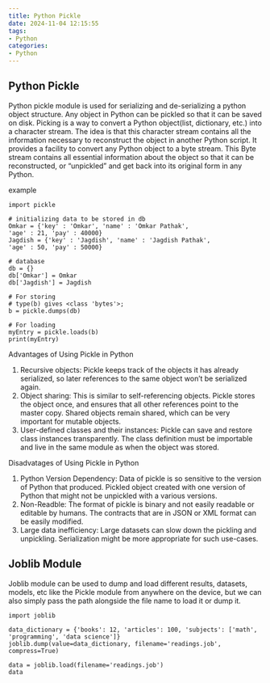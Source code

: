 ```yaml
---
title: Python Pickle
date: 2024-11-04 12:15:55
tags:
- Python
categories:
- Python
---
```


## Python Pickle
Python pickle module is used for serializing and de-serializing a python object structure. Any object in Python can be pickled so that it can be saved on disk.
Picking is a way to convert a Python object(list, dictionary, etc.) into a character stream. The idea is that this character stream contains all the information necessary to reconstruct the object in another Python script. It provides a facility to convert any Python object to a byte stream. This Byte stream contains all essential information about the object so that it can be reconstructed, or “unpickled” and get back into its original form in any Python.

example

```
import pickle

# initializing data to be stored in db
Omkar = {'key' : 'Omkar', 'name' : 'Omkar Pathak', 
'age' : 21, 'pay' : 40000}
Jagdish = {'key' : 'Jagdish', 'name' : 'Jagdish Pathak',
'age' : 50, 'pay' : 50000}

# database
db = {}
db['Omkar'] = Omkar
db['Jagdish'] = Jagdish

# For storing
# type(b) gives <class 'bytes'>;
b = pickle.dumps(db) 

# For loading
myEntry = pickle.loads(b)
print(myEntry)
```

Advantages of Using Pickle in Python
1. Recursive objects: Pickle keeps track of the objects it has already serialized, so later references to the same object won’t be serialized again. 
2. Object sharing: This is similar to self-referencing objects. Pickle stores the object once, and ensures that all other references point to the master copy. Shared objects remain shared, which can be very important for mutable objects.
3. User-defined classes and their instances: Pickle can save and restore class instances transparently. The class definition must be importable and live in the same module as when the object was stored.

Disadvatages of Using Pickle in Python
1. Python Version Dependency: Data of pickle is so sensitive to the version of Python that produced. Pickled object created with one version of Python that might not be unpickled with a various versions.
2. Non-Readble: The format of pickle is binary and not easily readable or editable by humans. The contracts that are in JSON or XML format can be easily modified.
3. Large data inefficiency: Large datasets can slow down the pickling and unpickling. Serialization might be more appropriate for such use-cases.


## Joblib Module
Joblib module can be used to dump and load different results, datasets, models, etc like the Pickle module from anywhere on the device, but we can also simply pass the path alongside the file name to load it or dump it.

```
import joblib

data_dictionary = {'books': 12, 'articles': 100, 'subjects': ['math', 'programming', 'data science']}
joblib.dump(value=data_dictionary, filename='readings.job', compress=True)

data = joblib.load(filename='readings.job')
data
```